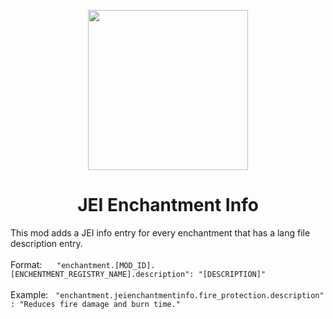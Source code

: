 <p align="center"><img width="256" src="https://github.com/Phylogeny/JEIEnchantmentInfo/blob/1.16.1/src/main/resources/logo.png?raw=true" /></p>
<h1 align="center">JEI Enchantment Info</h1>
<p>This mod adds a JEI info entry for every enchantment that has a lang file description entry.
<br><br>Format:&nbsp;&nbsp;&nbsp;&nbsp;&nbsp;&nbsp;<code>"enchantment.[MOD_ID].[ENCHENTMENT_REGISTRY_NAME].description": "[DESCRIPTION]"</code>
<br><br>Example:&nbsp;&nbsp;&nbsp;<code>"enchantment.jeienchantmentinfo.fire_protection.description": "Reduces fire damage and burn time."</code></p>